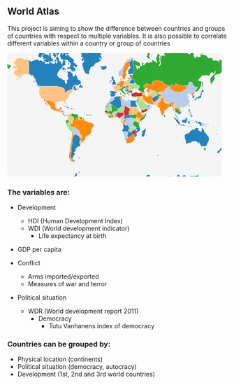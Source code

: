## World Atlas
This project is aiming to show the difference between countries and groups of countries with respect to multiple variables.
It is also possible to correlate different variables within a country or group of countries

![Worldmap in d3](doc/world.png)

### The variables are:
- Development
  - HDI (Human Development Index)
  - WDI (World development indicator)
    - Life expectancy at birth

- GDP per capita

- Conflict
  - Arms imported/exported
  - Measures of war and terror

- Political situation
  - WDR (World development report 2011)
    - Democracy
      - Tutu Vanhanens index of democracy

### Countries can be grouped by:
- Physical location (continents)
- Political situation (democracy, autocracy)
- Development (1st, 2nd and 3rd world countries)

